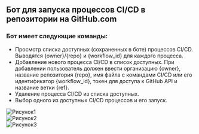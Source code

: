 ## Бот для запуска процессов CI/CD в репозитории на GitHub.com

### Бот имеет следующие команды:

* Просмотр списка доступных (сохраненных в боте) процессов CI/CD. Выводятся {owner}/{repo} и {workflow_id} для каждого процесса.
* Добавление нового процесса CI/CD в список доступных. При добавлении пользователь должен ввести организацию {owner}, название репозитория {repo}, имя файла с командами CI/CD или его идентификатор {workflow_id}, токен для доступа к GitHub API и название ветки {ref}.
* Удаление процесса CI/CD из списка доступных.
* Выбор одного из доступных CI/CD процессов и его запуск.

![Рисунок1](https://github.com/ArtemVerzun/tg_bot_CI-CD/assets/143192676/7b769387-732e-4871-bbdc-80fa22329e93)\
![Рисунок2](https://github.com/ArtemVerzun/tg_bot_CI-CD/assets/143192676/57b190b7-8cf4-4463-9d18-abfb497bdefc)\
![Рисунок3](https://github.com/ArtemVerzun/tg_bot_CI-CD/assets/143192676/606d7f6b-88cf-4eeb-a0d2-1975609b1ec2)
